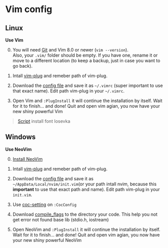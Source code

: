 # Vim config
[//]: # "https://github.com/fisadev/fisa-vim-config"

## Linux
**Use Vim**

0) You will need [Git] and Vim 8.0 or newer (`vim --version`).
<br> Also, your `.vim/` folder should be empty. If you have one, rename it or move to a different location (to keep a backup, just in case you want to go back).

1) Intall [vim-plug] and remeber path of vim-plug.

2) Download the [config file](https://github.com/TrQ-Hoan/vim-config/blob/master/.vimrc) and save it as `~/.vimrc` (super important to use that exact name). Edit path vim-plug in your `~/.vimrc`.

3) Open Vim and `:PlugInstall` it will continue the installation by itself. Wait for it to finish... and done! Quit and open vim agian, you now have your new shiny powerful Vim

> [Script](./neovim-voidlinux-cpp/iosevka_install) install font Iosevka

## Windows
**Use NeoVim**

0) [Install NeoVim](https://github.com/TrQ-Hoan/vim-config/blob/master/neovim-windows-cpp/README.md)

1) Intall [vim-plug] and remeber path of vim-plug.

2) Download the [config file](https://github.com/TrQ-Hoan/vim-config/blob/master/neovim-windows-cpp/init.vim) and save it as `~/AppData/Local/nvim/init.vim`(or your path intall nvim, because this **important** to use that exact path and name). Edit path vim-plug in your `init.vim`.

3) Use [coc-setting](https://github.com/TrQ-Hoan/vim-config/blob/master/neovim-windows-cpp/coc-settings.json) on `:CocConfig`

4) Download [compile_flags](https://github.com/TrQ-Hoan/vim-config/blob/master/neovim-windows-cpp/compile_flags.txt) to the directory your code. This help you not get error not found base lib (stdio.h, iostream)

4) Open NeoVim and `:PlugInstall` it will continue the installation by itself. Wait for it to finish... and done! Quit and open vim agian, you now have your new shiny powerful NeoVim


[Git]: <https://git-scm.com/book/en/v2/Getting-Started-Installing-Git>
[vim-plug]: <https://github.com/junegunn/vim-plug>
